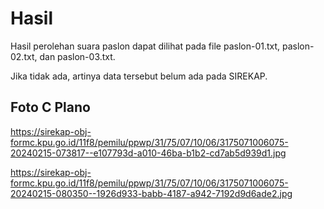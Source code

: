 # Hasil

Hasil perolehan suara paslon dapat dilihat pada file paslon-01.txt, paslon-02.txt, dan paslon-03.txt.

Jika tidak ada, artinya data tersebut belum ada pada SIREKAP.

## Foto C Plano

https://sirekap-obj-formc.kpu.go.id/11f8/pemilu/ppwp/31/75/07/10/06/3175071006075-20240215-073817--e107793d-a010-46ba-b1b2-cd7ab5d939d1.jpg

https://sirekap-obj-formc.kpu.go.id/11f8/pemilu/ppwp/31/75/07/10/06/3175071006075-20240215-080350--1926d933-babb-4187-a942-7192d9d6ade2.jpg
